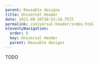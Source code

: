 ```yaml
---
parent: Reusable designs
title: Universal Header
date: 2021-09-16T16:53:34.757Z
permalink: /universal-header/index.html
eleventyNavigation:
  order: 0
  key: Universal Header
  parent: Reusable designs
---
```


TODO
